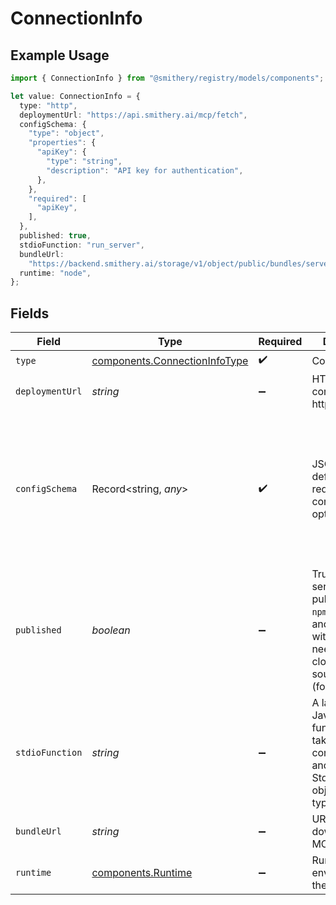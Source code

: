 # ConnectionInfo

## Example Usage

```typescript
import { ConnectionInfo } from "@smithery/registry/models/components";

let value: ConnectionInfo = {
  type: "http",
  deploymentUrl: "https://api.smithery.ai/mcp/fetch",
  configSchema: {
    "type": "object",
    "properties": {
      "apiKey": {
        "type": "string",
        "description": "API key for authentication",
      },
    },
    "required": [
      "apiKey",
    ],
  },
  published: true,
  stdioFunction: "run_server",
  bundleUrl:
    "https://backend.smithery.ai/storage/v1/object/public/bundles/server-id/deployment-id/server.mcpb",
  runtime: "node",
};
```

## Fields

| Field                                                                                                                                         | Type                                                                                                                                          | Required                                                                                                                                      | Description                                                                                                                                   | Example                                                                                                                                       |
| --------------------------------------------------------------------------------------------------------------------------------------------- | --------------------------------------------------------------------------------------------------------------------------------------------- | --------------------------------------------------------------------------------------------------------------------------------------------- | --------------------------------------------------------------------------------------------------------------------------------------------- | --------------------------------------------------------------------------------------------------------------------------------------------- |
| `type`                                                                                                                                        | [components.ConnectionInfoType](../../models/components/connectioninfotype.md)                                                                | :heavy_check_mark:                                                                                                                            | Connection type                                                                                                                               | http                                                                                                                                          |
| `deploymentUrl`                                                                                                                               | *string*                                                                                                                                      | :heavy_minus_sign:                                                                                                                            | HTTP URL to connect to (for http type)                                                                                                        | https://api.smithery.ai/mcp/fetch                                                                                                             |
| `configSchema`                                                                                                                                | Record<string, *any*>                                                                                                                         | :heavy_check_mark:                                                                                                                            | JSON Schema defining required configuration options                                                                                           | {<br/>"type": "object",<br/>"properties": {<br/>"apiKey": {<br/>"type": "string",<br/>"description": "API key for authentication"<br/>}<br/>},<br/>"required": [<br/>"apiKey"<br/>]<br/>} |
| `published`                                                                                                                                   | *boolean*                                                                                                                                     | :heavy_minus_sign:                                                                                                                            | True if the server is published on `npm`, `pypi`, or `uv` and runnable without users needing to clone the source code (for stdio type).       | true                                                                                                                                          |
| `stdioFunction`                                                                                                                               | *string*                                                                                                                                      | :heavy_minus_sign:                                                                                                                            | A lambda Javascript function that takes in the config object and returns a StdioConnection object (for stdio type).                           | run_server                                                                                                                                    |
| `bundleUrl`                                                                                                                                   | *string*                                                                                                                                      | :heavy_minus_sign:                                                                                                                            | URL to download the MCPB bundle                                                                                                               | https://backend.smithery.ai/storage/v1/object/public/bundles/server-id/deployment-id/server.mcpb                                              |
| `runtime`                                                                                                                                     | [components.Runtime](../../models/components/runtime.md)                                                                                      | :heavy_minus_sign:                                                                                                                            | Runtime environment for the bundle                                                                                                            | node                                                                                                                                          |